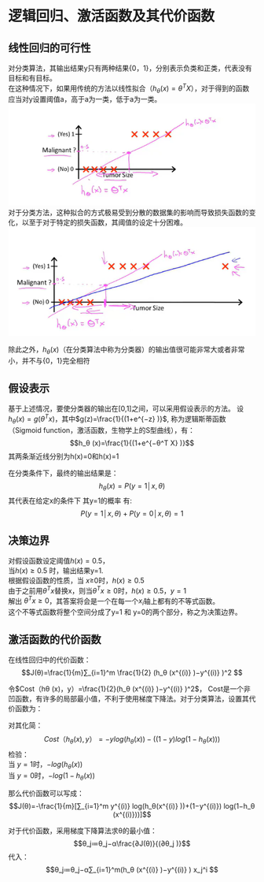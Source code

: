 # 逻辑回归、激活函数及其代价函数
## 线性回归的可行性
对分类算法，其输出结果y只有两种结果{0，1}，分别表示负类和正类，代表没有目标和有目标。  
在这种情况下，如果用传统的方法以线性拟合$（h_θ (x)=θ^T X）$，对于得到的函数应当对y设置阈值a，高于a为一类，低于a为一类。
![](https://raw.githubusercontent.com/l61012345/Pic/master/img/20201224223513.png)
对于分类方法，这种拟合的方式极易受到分散的数据集的影响而导致损失函数的变化，以至于对于特定的损失函数，其阈值的设定十分困难。
![](https://raw.githubusercontent.com/l61012345/Pic/master/img/20201224223523.png)

除此之外，$h_θ (x)$（在分类算法中称为分类器）的输出值很可能非常大或者非常小，并不与{0，1}完全相符

## 假设表示
基于上述情况，要使分类器的输出在[0,1]之间，可以采用假设表示的方法。
设$h_θ (x)=g(θ^T x)$，其中$g(z)=\frac{1}{(1+e^{−z} )}$, 称为逻辑斯蒂函数（Sigmoid function，激活函数，生物学上的S型曲线），有：
$$h_θ (x)=\frac{1}{(1+e^{−θ^T X} )}$$
其两条渐近线分别为h(x)=0和h(x)=1

在分类条件下，最终的输出结果是：
$$h_θ (x)=P(y=1│x,θ)$$
其代表在给定x的条件下 其y=1的概率
有:  
$$P(y=1│x,θ)+P(y=0│x,θ)=1$$

## 决策边界
对假设函数设定阈值$h(x)=0.5$，  							
当$h(x)≥0.5$ 时，输出结果y=1.  
根据假设函数的性质，当 $x≥$0时，$h(x)≥0.5$  
由于之前用$θ^T x$替换x，则当$θ^T x≥0$时，$h(x)≥0.5，y=1$  
解出 $θ^T x≥0$，其答案将会是一个在每一个$x_i$轴上都有的不等式函数。  
这个不等式函数将整个空间分成了y=1 和 y=0的两个部分，称之为决策边界。  

## 激活函数的代价函数
在线性回归中的代价函数：
$$J(θ)=\frac{1}{m}∑_{i=1}^m \frac{1}{2} (h_θ (x^{(i)} )−y^{(i)} )^2 $$
						
令$Cost（hθ (x)，y）=\frac{1}{2}(h_θ (x^{(i)} )−y^{(i)} )^2$， Cost是一个非凹函数，有许多的局部最小值，不利于使用梯度下降法。对于分类算法，设置其代价函数为：
					
对其化简：
$$Cost（h_θ (x),y）=−ylog(h_θ (x))−((1−y)log⁡(1−h_θ (x)))$$
检验：  
当 $y=1$时，$−log⁡(h_θ (x))$  
当 $y=0$时，$−log⁡(1−h_θ (x))$  

那么代价函数可以写成：  
$$J(θ)=-\frac{1}{m}[∑_{i=1}^m y^{(i)} log⁡(h_θ(x^{(i)} ))+(1−y^{(i)}) log(1−h_θ (x^{(i)}))]$$
					
对于代价函数，采用梯度下降算法求θ的最小值：
$$θ_j≔θ_j−α\frac{∂J(θ)}{(∂θ_j )}$$
代入：
$$θ_j≔θ_j−α∑_{i=1}^m(h_θ (x^{(i)} )−y^{(i)} ) x_j^i $$
